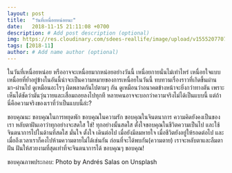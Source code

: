 ```yaml
---
layout: post
title:  "วันที่เหนื่อยหน่อยนะ"
date:   2018-11-15 21:11:08 +0700
description: # Add post description (optional)
img: https://res.cloudinary.com/sdees-reallife/image/upload/v1555207707/Screenshot_from_2019-04-14_09-06-54.png # Add image post (optional)
tags: [2018-11]
author: # Add name author (optional)
---
```

ในวันที่เหนื่อยหน่อย หรืออาจจะเหนื่อยมากหน่อยอย่างวันนี้ เหนื่อยกายนั่นไม่เท่าไหร่ เหนื่อยใจแบบเหนื่อยที่ย้ำอยู่ข้างในอันนี้น่าจะเป็นความหมายของการเหนื่อยในวันนี้ ทบทวนเรื่องราวที่เกิดขึ้นผ่านมา-ผ่านไป ดูเหมือนอะไรๆ ผิดพลาดกันไปตามๆ กัน ดูเหมือนว่าอนาคตข้างหน้าจะยิ่งกว่าทางตัน เพราะเห็นได้ชัดว่ามันวุ่นวายและเสื่อมถอยลงไปทุกที หลายคนอาจจะบอกว่าความจริงไม่ได้เป็นแบบนี้ แต่ถ้านี่คือความจริงของเราที่ว่าเป็นแบบนี้ล่ะ?

ขอบคุณนะ ขอบคุณในการหยุดพัก ขอบคุณในความรัก ขอบคุณในจินตนาการ ความคิดยังคงเป็นของเรา หลับตาฝันเอาว่าทุกอย่างจะสดใส ใช่! ทุกอย่างนั้นสดใส ตั้งใจขอบคุณในชีวิตความเป็นไป และใช้จินตนาการไปในด้านที่สดใส มั่นใจ ตั้งใจ เดินต่อไป เมื่อยังมีลมหายใจ เมื่อชีวิตยังอยู่ให้รอดต่อไป และเมื่อถึงเวลาเราก็คงไปห้ามความตายไม่ได้เช่นกัน ก่อนที่จะได้พบกัน(ความตาย) เราจะหลับตาและลืมตาฝัน ฝันให้สวยงามที่สุดเท่าที่จะจินตนาการได้ ขอบคุณๆ ขอบคุณ!

ขอบคุณภาพประกอบ: Photo by Andrés Salas on Unsplash
